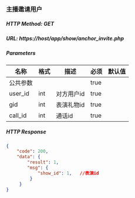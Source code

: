 ### 主播邀请用户

##### HTTP Method: GET
##### URL: https://host/app/show/anchor_invite.php

#####  Parameters
名称|格式|描述|必须|默认值
---|---|---|---|---
公共参数|||true|
user_id|int| 对方用户id|true|
gid|int| 表演礼物id|true|
call_id|int| 通话id|true|


##### HTTP Response
```json
{
    "code": 200,
    "data": {
        "result": 1,
        "msg": {
            "show_id": 1,   //表演id
         }
     }
}